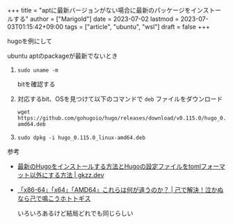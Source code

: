 +++
title = "aptに最新バージョンがない場合に最新のパッケージをインストールする"
author = ["Marigold"]
date = 2023-07-02
lastmod = 2023-07-03T01:15:42+09:00
tags = ["article", "ubuntu", "wsl"]
draft = false
+++

hugoを例にして

ubuntu aptのpackageが最新でないとき

1.  `sudo uname -m`

    bitを確認する
2.  対応するbit、OSを見つけて以下のコマンドで `deb` ファイルをダウンロード
    ```shell
    wget https://github.com/gohugoio/hugo/releases/download/v0.115.0/hugo_0.115.0_linux-amd64.deb
    ```

3.  `sudo dpkg -i hugo_0.115.0_linux-amd64.deb`

参考

-   [最新のHugoをインストールする方法とHugoの設定ファイルをtomlフォーマット以外にする方法 | gkzz.dev](https://gkzz.dev/posts/hugo-installation-on-ubuntu/)
-   [「x86-64」「x64」「AMD64」これらは何が違うのか？ | 己で解決！泣かぬなら己で鳴こうホトトギス](https://onoredekaiketsu.com/x86-64-x64-amd64-what-is-the-difference-between-these/)

    いろいろあるけど結局どれでも同じらしい
